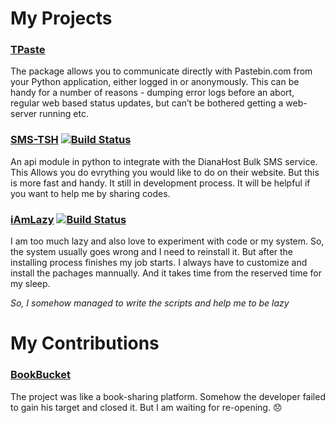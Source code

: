 # My Projects
### [TPaste](TPaste)
The package allows you to communicate directly with Pastebin.com from your Python application, either logged in or anonymously. This can be handy for a number of reasons - dumping error logs before an abort, regular web based status updates, but can’t be bothered getting a web-server running etc.

### [SMS-TSH](SMS-TSH)   [![Build Status](https://travis-ci.org/rytotul/SMS-TSH.svg?branch=master)](https://travis-ci.org/rytotul/SMS-TSH)
An api module in python to integrate with the DianaHost Bulk SMS service. This Allows you do evrything you would like to do on their website. But this is more fast and handy. It still in development process. It will be helpful if you want to help me by sharing codes.

### [iAmLazy](iAmLazy)   [![Build Status](https://travis-ci.org/rytotul/iAmLazy.svg?branch=master)](https://travis-ci.org/rytotul/iAmLazy)
I am too much lazy and also love to experiment with code
or my system. So, the system usually goes wrong and I need to
reinstall it. But after the installing process finishes my job starts.
I always have to customize and install the pachages mannually.
And it takes time from the reserved time for my sleep.

_So, I somehow managed to write the scripts and help me to be lazy_

# My Contributions
### [BookBucket](https://github.com/sakib-rahman-bangladesh/bookbucket)
The project was like a book-sharing platform. Somehow the developer failed to gain his target and closed it. But I am waiting for re-opening. :disappointed:
